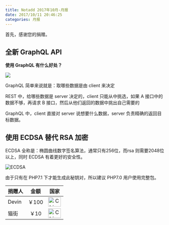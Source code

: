 ```yaml
---
title: Notadd 2017年10月-月报
date: 2017/10/11 20:46:25
categories: 月报  
---
```

首先，感谢您的捐赠。


## 全新 GraphQL API

**使用 GraphQL 有什么好处？**

![](http://ww2.sinaimg.cn/large/0060lm7Tly1fl54posohxj31b60nm752.jpg)

GraphQL 简单来说就是：取哪些数据是由 client 来决定

REST 中，给哪些数据是 server 决定的，client 只能从中挑选，如果 A 接口中的数据不够，再请求 B 接口，然后从他们返回的数据中挑出自己需要的

GraphQL 中，client 直接对 server 说想要什么数据，server 负责精确的返回目标数据。


## 使用 ECDSA 替代 RSA 加密

ECDSA 全称是：椭圆曲线数字签名算法，通常只有256位，而rsa 则需要2048位以上，同时 ECDSA 有着更好的安全性。

![ECDSA](https://ww2.sinaimg.cn/large/0060lm7Tly1fl54of24adj30hq09z3yr.jpg)

由于只有在 PHP7.1 下才能生成此秘钥对，所以建议 PHP7.0 用户使用完整包。


捐赠人 | 金额 | 国家
:----|:----:|:----:
Devin | ￥100  | <img src="https://cdn.bootcss.com/flag-icon-css/1.3.0/flags/4x3/cn.svg" width = "40" height = "30" alt="China" align=center />
猫街 | ￥10  | <img src="https://cdn.bootcss.com/flag-icon-css/1.3.0/flags/4x3/cn.svg" width = "40" height = "30" alt="China" align=center />
